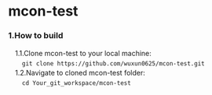 mcon-test
=====================================
### <b>1.How to build</b>
　1.1.Clone mcon-test to your local machine:<br>
　　`git clone https://github.com/wuxun0625/mcon-test.git`<br>
　1.2.Navigate to cloned mcon-test folder:<br>
　　`cd Your_git_workspace/mcon-test`

